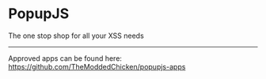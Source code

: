 # PopupJS
The one stop shop for all your XSS needs

---

Approved apps can be found here: https://github.com/TheModdedChicken/popupjs-apps
